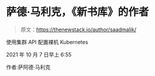 # 萨德·马利克，《新书库》的作者

> 原文：<https://thenewstack.io/author/saadmalik/>

使用集群 API 配置裸机 Kubernetes

2021 年 10 月 7 日早上 6:55

作者:萨阿德·马利克